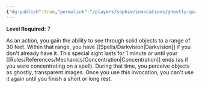 ```yaml
---
{"dg-publish":true,"permalink":"/players/sophie/invocations/ghostly-gaze/","noteIcon":""}
---
```


**Level Required:** 7  


As an action, you gain the ability to see through solid objects to a range of 30 feet. Within that range, you have [[Spells/Darkvision\|Darkvision]] if you don't already have it. This special sight lasts for 1 minute or until your [[Rules/References/Mechanics/Concentration\|Concentration]] ends (as if you were concentrating on a spell). During that time, you perceive objects as ghostly, transparent images.
Once you use this invocation, you can't use it again until you finish a short or long rest.